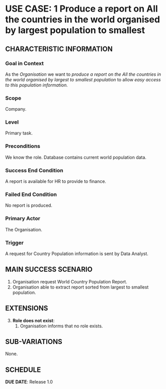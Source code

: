 # USE CASE: 1 Produce a report on All the countries in the world organised by largest population to smallest

## CHARACTERISTIC INFORMATION

### Goal in Context

As the *Organisation* we want to *produce a report on the All the countries in the world organised by largest to smallest population* to allow *easy access to this population information.*

### Scope

Company.

### Level

Primary task.

### Preconditions

We know the role.  Database contains current world population data.

### Success End Condition

A report is available for HR to provide to finance.

### Failed End Condition

No report is produced.

### Primary Actor

The Organisation.

### Trigger

A request for Country Population information is sent by Data Analyst.

## MAIN SUCCESS SCENARIO

1. Organisation request World Country Population Report.
2. Organisation able to extract report sorted from largest to smallest population.


## EXTENSIONS

3. **Role does not exist**:
    1. Organisation informs that no role exists.

## SUB-VARIATIONS

None.

## SCHEDULE

**DUE DATE**: Release 1.0
